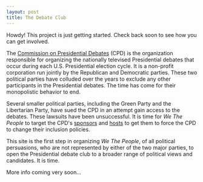 ```yaml
---
layout: post
title: The Debate Club
---
```



<div class="message">
  Howdy! This project is just getting started. Check back soon to see how you can get involved.
</div>

The <a href="http://debates.org/">Commission on Presidential Debates</a> (CPD) is the organization responsible for organizing the nationally televised Presidential debates that occur during each U.S. Presidential election cycle. It is a non-profit corporation run jointly by the Republican and Democratic parties. These two political parties have colluded over the years to exclude any other participants in the Presidential debates. The time has come for their monopolistic behavior to end.

Several smaller political parties, including the Green Party and the Libertarian Party, have sued the CPD in an attempt gain access to the debates. These lawsuits have been unsuccessful. It is time for *We The People* to target the CPD's <a href="http://debates.org/index.php?page=national-debate-sponsors">sponsors</a> and <a href="http://debates.org/index.php?page=2016debates">hosts</a> to get them to force the CPD to change their inclusion policies.

This site is the first step in organizing *We The People*, of all political persuasions, who are not represented by either of the two major parties, to open the Presidential debate club to a broader range of political views and candidates. It is time.

More info coming very soon...

